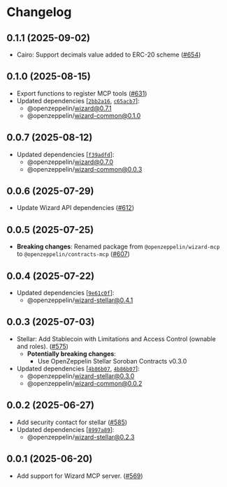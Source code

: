 # Changelog

## 0.1.1 (2025-09-02)
- Cairo: Support decimals value added to ERC-20 scheme ([#654](https://github.com/OpenZeppelin/contracts-wizard/pull/654))

## 0.1.0 (2025-08-15)

- Export functions to register MCP tools ([#631](https://github.com/OpenZeppelin/contracts-wizard/pull/631))
- Updated dependencies [[`2bb2a16`](https://github.com/OpenZeppelin/contracts-wizard/commit/2bb2a166616ac5005ee2bed643b10f24b5d9f086), [`c65acb7`](https://github.com/OpenZeppelin/contracts-wizard/commit/c65acb71bc10a77d7629ebfe30cc8dba397b09b1)]:
  - @openzeppelin/wizard@0.7.1
  - @openzeppelin/wizard-common@0.1.0

## 0.0.7 (2025-08-12)

- Updated dependencies [[`f39adfd`](https://github.com/OpenZeppelin/contracts-wizard/commit/f39adfdafa0fe772e292f48f5182e488c096132c)]:
  - @openzeppelin/wizard@0.7.0
  - @openzeppelin/wizard-common@0.0.3

## 0.0.6 (2025-07-29)

- Update Wizard API dependencies ([#612](https://github.com/OpenZeppelin/contracts-wizard/pull/612))

## 0.0.5 (2025-07-25)

- **Breaking changes**: Renamed package from `@openzeppelin/wizard-mcp` to `@openzeppelin/contracts-mcp` ([#607](https://github.com/OpenZeppelin/contracts-wizard/pull/607))

## 0.0.4 (2025-07-22)

- Updated dependencies [[`9e61c0f`](https://github.com/OpenZeppelin/contracts-wizard/commit/9e61c0ff0553bbba5e723495bfc5ee963174fc16)]:
  - @openzeppelin/wizard-stellar@0.4.1

## 0.0.3 (2025-07-03)

- Stellar: Add Stablecoin with Limitations and Access Control (ownable and roles). ([#575](https://github.com/OpenZeppelin/contracts-wizard/pull/575))
  - **Potentially breaking changes**:
    - Use OpenZeppelin Stellar Soroban Contracts v0.3.0
- Updated dependencies [[`4b86b07`](https://github.com/OpenZeppelin/contracts-wizard/commit/4b86b076214b6aa9b62e472b431d5d2ffdd96ffb), [`4b86b07`](https://github.com/OpenZeppelin/contracts-wizard/commit/4b86b076214b6aa9b62e472b431d5d2ffdd96ffb)]:
  - @openzeppelin/wizard-stellar@0.3.0
  - @openzeppelin/wizard-common@0.0.2

## 0.0.2 (2025-06-27)

- Add security contact for stellar ([#585](https://github.com/OpenZeppelin/contracts-wizard/pull/585))
- Updated dependencies [[`8997a89`](https://github.com/OpenZeppelin/contracts-wizard/commit/8997a891415512606bc97df6d8c7c0df7b4d2127)]:
  - @openzeppelin/wizard-stellar@0.2.3

## 0.0.1 (2025-06-20)

- Add support for Wizard MCP server. ([#569](https://github.com/OpenZeppelin/contracts-wizard/pull/569))
